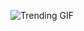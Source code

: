 
<!-- GIF_SECTION -->
![Trending GIF](https://media4.giphy.com/media/v1.Y2lkPThiYjIxNzcyZjRyY3U2aGE1OHU3dnlkMW1qN2tnaDd5MXVjeGZ0OWNpNTFrZHh3diZlcD12MV9naWZzX3NlYXJjaCZjdD1n/bGgsc5mWoryfgKBx1u/giphy.gif)
<!-- END_GIF_SECTION -->
